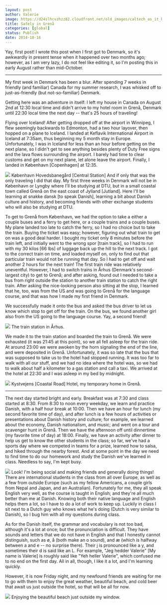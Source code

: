 ```yaml
---
layout: post
author: Valerie
image: https://d24slhcvzhzz82.cloudfront.net/old_images/caltech_as_it_happens/6a0105349b8251970b01bb07955964970d.jpg
title: Safely in Grenå 
categories: [global]
status: Publish
date: 2014-10-16
---
```


Yay, first post! I wrote this post when I first got to Denmark, so it's awkwardly in present tense when it happened over two months ago; however, as I am very lazy, I do not feel like editing it, so I'm posting this in early August rather than mid-October.

---

My first week in Denmark has been a blur. After spending 7 weeks in friendly (and familiar) Canada for my summer research, I was whisked off to just-as-friendly (but not-so-familiar) Denmark.

Getting here was an adventure in itself: I left my house in Canada on August 2nd at 12:30 local time and didn't arrive to my hotel room in Grenå, Denmark until 22:30 local time the next day -- that's 25 hours of traveling!

Flying over Iceland!
After getting dropped off at the airport in Winnipeg, I flew seemingly backwards to Edmonton, had a two hour layover, then hopped on a plane to Iceland. I landed at Keflavik International Airport in Iceland at 7:35am, thus beginning my 5 month stay in Europe. Unfortunately, I was in Iceland for less than an hour before getting on the next plane, so I didn't get to see anything besides plenty of Duty Free signs and the lava flows surrounding the airport. I barely had time to clear customs and get on my next plane, let alone leave the airport. Finally, I landed in København [Copenhagen] at 12:35.


![](https://d24slhcvzhzz82.cloudfront.net/old_images/caltech_as_it_happens/6a0105349b8251970b01bb07955921970d.jpg)
København Hovedsbanegård [Central Station]
And if only that was the only traveling I did that day. My first three weeks in Denmark will not be in København or Lyngby where I'll be studying at DTU, but in a small coastal town called Grenå on the east coast of Jylland [Jutland]. Here I'll be learning at snakke dansk [to speak Danish], learning a bit about Danish culture and history, and becoming friends with other exchange students who will also be studying at DTU.

To get to Grenå from København, we had the option to take a either a couple buses and a ferry to get here, or a couple trains and a couple buses. My plane landed too late to catch the ferry, so I had no choice but to take the train. Buying the ticket was easy; however, figuring out what train to get on was a good deal harder. I bought my ticket only 8 minutes before the train left, and initially went to the wrong spor [train track], so I had to run with my 30 kilos [66 lbs] of luggage back up the hill to the next track. I got to the correct train on time, and loaded myself on, only to find out that particular train would not be running that day. So I had to get off and wait another 2 hours for the next train!
The first train ride was relatively uneventful. However, I had to switch trains in Århus (Denmark's second-largest city) to get to Grenå; and after asking, found out I needed to take a bus from right outside the station to another train station to catch the right train. After asking the nice-looking person also sitting at the stop, I learned that he, too, was from the US and was going to Grenå for the language course, and that was how I made my first friend in Denmark.

We successfully made it onto the bus and asked the bus driver to let us know which stop to get off for the train. On the bus, we found another girl also from the US going to the language course. Yay, a second friend!


![](https://d24slhcvzhzz82.cloudfront.net/old_images/6a0105349b8251970b01b7c6f02de8970b.jpg)
The train station in Århus.

We made it to the train station and boarded the train to Grenå. We were exhausted (it was 21:45 at this point), so we all fell asleep for the train ride. At around 23:00 we were awoken by the horn signaling the end of the line, and were deposited in Grenå. Unfortunately, it was so late that the bus that was supposed to take us to the hotel had stopped running. It was too far to walk with all our stuff, and we had no idea where the hotel was, so we had to walk about half a kilometer to a gas station and call a taxi. We arrived at the hotel at 22:30 and I was asleep in my bed by midnight.


![](https://d24slhcvzhzz82.cloudfront.net/old_images/caltech_as_it_happens/6a0105349b8251970b01b7c6f02e1d970b.jpg)
Kystvejens [Coastal Road] Hotel, my temporary home in Grenå.

---

The next day started bright and early. Breakfast was at 7:30 and class started at 8:30. From 8:30 to noon every weekday, we learn and practice Danish, with a half hour break at 10:00. Then we have an hour for lunch (my second favorite time of day), and after lunch is a few hours of activities or presentations about Danish history and culture; for example, we learned about the economy, Danish nationalism, and music; and went on a tour and scavenger hunt in Grenå. Then we have the afternoon off until dinnertime (my favorite time of day) at 18:00. Finally, we have an activity after dinner to help us get to know the other students in the class; so far, we've had a sports day where we competed in teams for a prize, learned how to salsa, and hiked through the nearby forest. And at some point in the day we need to find time to do our homework and study the Danish we've learned in class. Needless to say, I'm kept busy.


![](https://d24slhcvzhzz82.cloudfront.net/old_images/caltech_as_it_happens/6a0105349b8251970b01bb079559d8970d.jpg)
Look! I'm being social and making friends and generally doing things!
There are international students in the class from all over Europe, as well as a few from outside Europe (such as my fellow Americans, a couple girls from Nepal and Japan, and an Australian). Fortunately for me, they all speak English very well, as the course is taught in English; and they're all much better than me at Danish. Knowing both their native language and English helps them a lot, so I have to do a lot of work to keep up. Luckily in class I sit next to a Dutch guy who knows what he's doing (Dutch is very similar to Danish), so I bug him with all my questions during class.

As for the Danish itself, the grammar and vocabulary is not too bad, although it's a lot at once; but the pronunciation is difficult. They have sounds and letters that we do not have in English and that I honestly cannot distinguish, such as ø, å (both make an o sound), and æ (which is halfway between a and e -- no surprise there). Their j is pronounced like a y, and sometimes their d is said like an L. For example, "Jeg hedder Valerie" [My name is Valerie] is roughly said like "Yeh heller Valerie", which confused me to no end on the first day. All in all, though, I like it a lot, and I'm learning quickly.

However, it is now Friday night, and my newfound friends are waiting for me to go with them to enjoy the great weather, beautiful beach, and cold beer that await us just outside the hotel, so that will be all for now.


![](https://d24slhcvzhzz82.cloudfront.net/old_images/caltech_as_it_happens/6a0105349b8251970b01b7c6f02e6a970b.jpg)
Enjoying the beautiful beach just outside my window.

